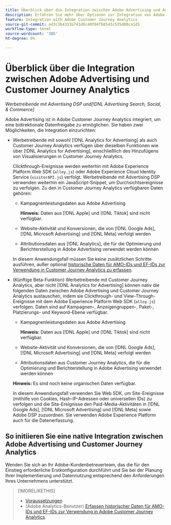 ```yaml
---
title: Überblick über die Integration zwischen Adobe Advertising und Adobe Customer Journey Analytics
description: Erfahren Sie mehr über Optionen zur Integration von Adobe Advertising mit Adobe Customer Journey Analytics.
feature: Integration with Adobe Customer Journey Analytics
source-git-commit: ed3c3b4331b743d0c40f04fb8543c535d80ca1d5
workflow-type: tm+mt
source-wordcount: '385'
ht-degree: 0%

---
```


# Überblick über die Integration zwischen Adobe Advertising und Customer Journey Analytics

<!-- title? If I change, change refs throughout -->

*Werbetreibende mit Advertising DSP und[!DNL Advertising Search, Social, & Commerce]*

Adobe Advertising ist in Adobe Customer Journey Analytics integriert, um eine bidirektionale Datenfreigabe zu ermöglichen. Sie haben zwei Möglichkeiten, die Integration einzurichten:

* Werbetreibende mit sowohl [!DNL Analytics for Advertising] als auch Customer Journey Analytics verfügen über dieselben Funktionen wie über [!DNL Analytics for Advertising], einschließlich des Hinzufügens von Visualisierungen in Customer Journey Analytics.

  Clickthrough-Ereignisse werden weiterhin mit Adobe Experience Platform Web SDK (`alloy.js`) oder Adobe Experience Cloud Identity Service (`visitorAPI.js`) verfolgt. Werbetreibende mit Advertising DSP verwenden weiterhin ein JavaScript-Snippet, um Durchsichtsereignisse zu verfolgen. Zu den in Customer Journey Analytics verfügbaren Daten gehören:

   * Kampagnenleistungsdaten aus Adobe Advertising

     **Hinweis:** Daten aus [!DNL Apple] und [!DNL Tiktok] sind nicht verfügbar.

   * Website-Aktivität und Konversionen, die von [!DNL Google Ads], [!DNL Microsoft Advertising] und [!DNL Meta] verfolgt werden

   * Attributionsdaten aus [!DNL Analytics], die für die Optimierung und Berichterstellung in Adobe Advertising verwendet werden können

  In diesem Anwendungsfall müssen Sie keine zusätzlichen Schritte ausführen, außer optional [historische Daten für AMO-IDs und EF-IDs zur Verwendung in Customer Journey Analytics zu erfassen](/help/integrations/analytics/rvars-to-evars.md).

* (Künftige Beta-Funktion) Werbetreibende mit Customer Journey Analytics, aber nicht [!DNL Analytics for Advertising] können nativ die folgenden Daten zwischen Adobe Advertising und Customer Journey Analytics austauschen, indem sie Clickthrough- und View-Through-Ereignisse mit dem Adobe Experience Platform Web SDK (`alloy.js`) verfolgen. Daten sind auf Kampagnen-, Anzeigengruppen-, Paket-, Platzierungs- und Keyword-Ebene verfügbar.

   * Kampagnenleistungsdaten aus Adobe Advertising

     **Hinweis:** Daten aus [!DNL Apple] und [!DNL Tiktok] sind nicht verfügbar.

   * Website-Aktivität und Konversionen, die von [!DNL Google Ads], [!DNL Microsoft Advertising] und [!DNL Meta] verfolgt werden

   * Attributionsdaten aus Customer Journey Analytics, die für die Optimierung und Berichterstellung in Adobe Advertising verwendet werden können

  **Hinweis:** Es sind noch keine organischen Daten verfügbar.<!-- Does that belong somewhere up above? -->

  In diesem Anwendungsfall verwenden Sie Web SDK, um Site-Ereignisse (mithilfe von Cookies, Hash-IP-Adressen oder universellen IDs) zu verfolgen und die Site-Ereignisse den Paid-Media-Aktivitäten in [!DNL Google Ads], [!DNL Microsoft Advertising] und [!DNL Meta] sowie Adobe DSP zuzuordnen. Sie verwenden Adobe Experience Platform auch für die Datenerfassung.

## So initiieren Sie eine native Integration zwischen Adobe Advertising und Customer Journey Analytics

Wenden Sie sich an Ihr Adobe-Kundenbetreuerteam, das die für den Einstieg erforderliche Erstkonfiguration durchführt und Sie bei der Planung Ihrer Implementierung und Datennutzung entsprechend den Anforderungen Ihres Unternehmens unterstützt.

>[!MORELIKETHIS]
>
>* [Voraussetzungen](prerequisites.md)
>* (Adobe Analytics-Benutzer) [Erfassen historischer Daten für AMO-IDs und EF-IDs zur Verwendung in Adobe Customer Journey Analytics](/help/integrations/analytics/rvars-to-evars.md).
